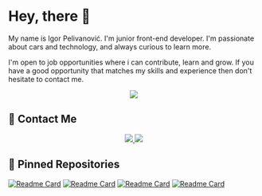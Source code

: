 # Hey, there :wave:


My name is Igor Pelivanović. I'm junior front-end developer. I'm passionate about cars and technology, and always curious to learn more.

I'm open to job opportunities where i can contribute, learn and grow. If you have a good opportunity that matches my skills and experience then don't hesitate to contact me.

<div align="center">
    <a href="https://igorpelivanovic.github.io/igorpelivanovic/" target="_blank">
        <img src="https://img.shields.io/badge/Website-DC143C?style=for-the-badge&logo=medium&logoColor=white" target="_blank" />
    </a>
</div>


## :iphone: Contact Me
<div align="center">
    <a href="mailto:igor.pelivanovic@gmail.com">
        <img src="https://img.shields.io/badge/Gmail-D14836?style=for-the-badge&logo=gmail&logoColor=white" />
    </a>
    <a href="https://linkedin.com/in/igor-pelivanovic-b11653264" target="_blank">
        <img src="https://img.shields.io/badge/LinkedIn-0077B5?style=for-the-badge&logo=linkedin&logoColor=white"/>
    </a>
</div>

## :pushpin: Pinned Repositories

[![Readme Card](https://github-readme-stats.vercel.app/api/pin/?username=igorpelivanovic&repo=infobooks&theme=github_dark )](https://github.com/igorpelivanovic/infobooks)
[![Readme Card](https://github-readme-stats.vercel.app/api/pin/?username=igorpelivanovic&repo=fastbuy&theme=github_dark )](https://github.com/igorpelivanovic/fastbuy)
[![Readme Card](https://github-readme-stats.vercel.app/api/pin/?username=igorpelivanovic&repo=gp&theme=github_dark )](https://github.com/igorpelivanovic/gp)
[![Readme Card](https://github-readme-stats.vercel.app/api/pin/?username=igorpelivanovic&repo=coffieshop&theme=github_dark )](https://github.com/igorpelivanovic/coffieshop)
